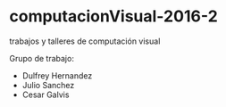 # computacionVisual-2016-2
trabajos y talleres de computación visual

Grupo de trabajo:

* Dulfrey Hernandez
* Julio Sanchez
* Cesar Galvis
